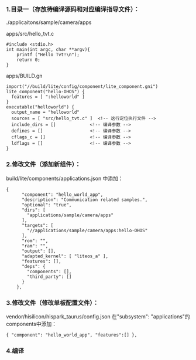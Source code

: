 ### 1.目录一（存放待编译源码和对应编译指导文件）：
./applicaitons/sample/camera/apps

apps/src/hello_tvt.c


```
#include <stdio.h>
int main(int argc, char **argv){
    printf ("Hello Tvt!\n");
    return 0;
}
```



apps/BUILD.gn

```
import("//build/lite/config/component/lite_component.gni")
lite_component("hello-OHOS") {
  features = [ ":helloworld" ]
}
executable("helloworld") {
  output_name = "helloworld"
  sources = [ "src/hello_tvt.c" ]  <!-- 这行定位执行文件 -->
  include_dirs = []				<!-- 编译参数 -->
  defines = []					<!-- 编译参数 -->
  cflags_c = []				    <!-- 编译参数 -->
  ldflags = []					<!-- 编译参数 -->
}
```


### 2.修改文件（添加新组件）：
build/lite/components/applications.json 中添加：

```
{
      "component": "hello_world_app",
      "description": "Communication related samples.",
      "optional": "true",
      "dirs": [
        "applications/sample/camera/apps"
      ],
      "targets": [
        "//applications/sample/camera/apps:hello-OHOS"
      ],
      "rom": "",
      "ram": "",
      "output": [],
      "adapted_kernel": [ "liteos_a" ],
      "features": [],
      "deps": {
        "components": [],
        "third_party": []
      }
    },
```


### 3.修改文件（修改单板配置文件）：
vendor/hisilicon/hispark_taurus/config.json 在"subsystem": "applications"的 components中添加：

```
{ "component": "hello_world_app", "features":[] },
```


### 4.编译

